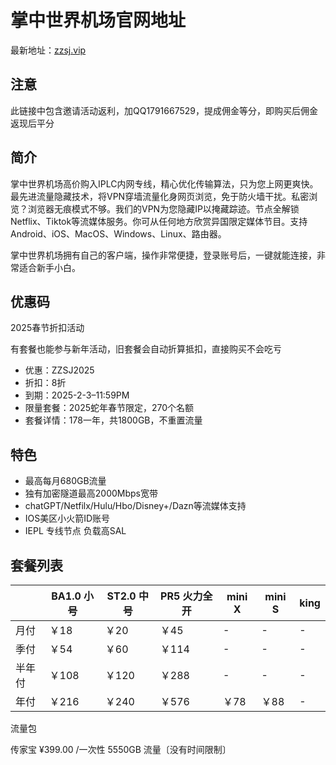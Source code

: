 # 掌中世界机场官网地址

最新地址：[zzsj.vip](https://www.zzsjjsq.com/user/register?code=BI3fOvIP)

## 注意 ## 
此链接中包含邀请活动返利，加QQ1791667529，提成佣金等分，即购买后佣金返现后平分

## 简介

掌中世界机场高价购入IPLC内网专线，精心优化传输算法，只为您上网更爽快。最先进流量隐藏技术，将VPN穿墙流量化身网页浏览，免于防火墙干扰。私密浏览？浏览器无痕模式不够。我们的VPN为您隐藏IP以掩藏踪迹。节点全解锁Netflix、Tiktok等流媒体服务。你可从任何地方欣赏异国限定媒体节目。支持Android、iOS、MacOS、Windows、Linux、路由器。

掌中世界机场拥有自己的客户端，操作非常便捷，登录账号后，一键就能连接，非常适合新手小白。

## 优惠码

2025春节折扣活动

有套餐也能参与新年活动，旧套餐会自动折算抵扣，直接购买不会吃亏

- 优惠：ZZSJ2025
- 折扣：8折
- 到期：2025-2-3–11:59PM
- 限量套餐：2025蛇年春节限定，270个名额
- 套餐详情：178一年，共1800GB，不重置流量

## 特色

* 最高每月680GB流量
* 独有加密隧道最高2000Mbps宽带
* chatGPT/Netfilx/Hulu/Hbo/Disney+/Dazn等流媒体支持
* IOS美区小火箭ID账号
* IEPL 专线节点 负载高SAL

## 套餐列表

||BA1.0 小号|ST2.0 中号|PR5 火力全开|mini X|mini S|king|
|----|----|----|----|----|----|----|
|月付|￥18|￥20|￥45|-|-|-|
|季付|￥54|￥60|￥114|-|-|-|
|半年付|￥108|￥120|￥288|-|-|-|
|年付|￥216|￥240|￥576|￥78|￥88|-|

流量包

传家宝 ¥399.00 /一次性 5550GB 流量〔没有时间限制〕
